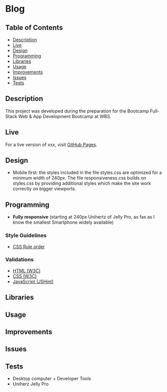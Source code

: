 # Blog

## Table of Contents
- [Description](#description)
- [Live](#live)
- [Design](#design)
- [Programming](#programming)
- [Libraries](#libraries)
- [Usage](#usage)
- [Improvements](#improvements)
- [Issues](#issues)
- [Tests](#tests)

## Description
This project was developed during the preparation for the Bootcamp Full-Stack Web & App
Development Bootcamp at WBS.

## Live
For a live version of xxx, visit [GitHub Pages](https://vibueno.github.io/wbs-primer-blog).

## Design
* Mobile first: the styles included in the file styles.css are optimized for a minimum width of 240px. The file responsiveness.css builds on styles.css by providing additional styles which make the site work correctly on bigger viewports.

## Programming
* **Fully responsive** (starting at 240px Unihertz of Jelly Pro, as fas as I know the smallest Smartphone widely available)

### Style Guidelines
* [CSS Rule order](https://9elements.com/css-rule-order)

### Validations
* [HTML (W3C)](https://validator.w3.org)
* [CSS (W3C)](https://jigsaw.w3.org/css-validator)
* [JavaScript (JSHint)](https://jshint.com)

## Libraries

## Usage

## Improvements

## Issues

## Tests
* Desktop computer + Developer Tools
* Uniherz Jelly Pro